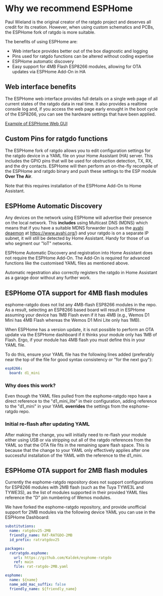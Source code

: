 # Why we recommend ESPHome
Paul Wieland is the original creator of the ratgdo project and deserves all credit for its creation. However, when using custom schematics and PCBs, the ESPHome fork of ratgdo is more suitable.

The benefits of using ESPHome are:
- Web interface provides better out of the box diagnostic and logging
- Pins used for ratgdo functions can be altered without coding expertise
- ESPHome automatic discovery
- Easy support for 4MB Flash ESP8266 modules, allowing for OTA updates via ESPHome Add-On in HA

## Web interface benefits
The ESPHome web interface provides full details on a single web page of all current states of the ratgdo data in real time.  It also provides a realtime console log and, if you access the web page early enought in the boot cycle of the ESP8266, you can see the hardware settings that have been applied.

[Example of ESPHome Web GUI](https://github.com/Kaldek/rat-ratgdo/blob/main/images/ESPHome%20Web%20Gui%20example.png)

## Custom Pins for ratgdo functions
The ESPHome fork of ratgdo allows you to edit configuration settings for the ratgdo device in a YAML file on your Home Assistant (HA) server.  This includes the GPIO pins that will be used for obstruction detection, TX, RX, and the dry contacts.  ESPHome will then perform an on-the-fly recompile of the ESPHome and ratgdo binary and push these settings to the ESP module **Over The Air**.

Note that this requires installation of the ESPHome Add-On to Home Assistant.

## ESPHome Automatic Discovery
Any devices on the network using ESPHome will advertise their presence on the local network.  This **includes** using Multicast DNS (MDNS) which means that if you have a suitable MDNS forwarder (such as the [avahi deaemon](https://www.avahi.org/) at https://www.avahi.org/) and your ratgdo is on a separate IP subnet, it will still be detected by Home Assistant.  Handy for those of us who segment our "IoT" networks.

ESPHome Automatic Discovery and registration into Home Assistant does not require the ESPHome Add-On.  The Add-On is required for advanced functions like the customised YAML files as mentioned above.

Automatic regestration also correctly registers the ratgdo in Home Assistant as a garage door without any further work.

## ESPHome OTA support for 4MB flash modules
esphome-ratgdo does not list any 4MB-flash ESP8266 modules in the repo.  As a result, selecting an ESP8266 based board will result in ESPHome assuming your device has 1MB Flash even if it has 4MB (e.g., Wemos D1 Mini has 4MB Flash whereas the Wemos D1 Mini Lite only has 1MB).

When ESPHome has a version update, it is not possible to perform an OTA update via the ESPHome dashboard if it thinks your module only has 1MB of Flash.  Ergo, if your module has 4MB flash you must define this in your YAML file.

To do this, ensure your YAML file has the following lines added (preferably near the top of the file for good syntax consistency or "for the next guy"):
```yaml
esp8266:
  board: d1_mini
```

### Why does this work?
Even though the YAML files pulled from the esphome-ratgdo repo have a direct reference to the "d1_mini_lite" in their configuration, adding reference to the "d1_mini" in your YAML **overrides** the settings from the esphome-ratgdo repo.

### Initial re-flash after updating YAML
After making the change, you will initially need to re-flash your module either using USB or via stripping out all of the ratgdo references from the YAML so that the OTA file fits in the remaining spare flash space.  This is because that the change to your YAML only effectively applies after one successful installation of the YAML with the reference to the d1_mini.

## ESPHome OTA support for 2MB flash modules
Currently the esphome-ratgdo repository does not support configurations for ESP8266 modules with 2MB flash (such as the Tuya TYWE3L and TYWE3S), as the list of modules supported in their provided YAML files reference the "D" pin numbering of Wemos modules.

We have forked the esphome-ratgdo repository, and provide unofficial support for 2MB modules via the following device YAML you can use in the ESPHome Dashboard:

```yaml
substitutions:
  name: ratgdov25-2MB
  friendly_name: RAT-RATGDO-2MB
  id_prefix: ratratgdov25

packages:
  ratratgdo.esphome:
    url: https://github.com/Kaldek/esphome-ratgdo
    ref: main
    file: rat-ratgdo-2MB.yaml

esphome:
  name: ${name}
  name_add_mac_suffix: false
  friendly_name: ${friendly_name}
```
